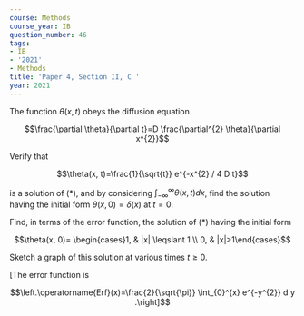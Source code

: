 ```yaml
---
course: Methods
course_year: IB
question_number: 46
tags:
- IB
- '2021'
- Methods
title: 'Paper 4, Section II, C '
year: 2021
---
```




The function $\theta(x, t)$ obeys the diffusion equation

$$\frac{\partial \theta}{\partial t}=D \frac{\partial^{2} \theta}{\partial x^{2}}$$

Verify that

$$\theta(x, t)=\frac{1}{\sqrt{t}} e^{-x^{2} / 4 D t}$$

is a solution of $(*)$, and by considering $\int_{-\infty}^{\infty} \theta(x, t) d x$, find the solution having the initial form $\theta(x, 0)=\delta(x)$ at $t=0$.

Find, in terms of the error function, the solution of $(*)$ having the initial form

$$\theta(x, 0)= \begin{cases}1, & |x| \leqslant 1 \\ 0, & |x|>1\end{cases}$$

Sketch a graph of this solution at various times $t \geqslant 0$.

[The error function is

$$\left.\operatorname{Erf}(x)=\frac{2}{\sqrt{\pi}} \int_{0}^{x} e^{-y^{2}} d y .\right]$$